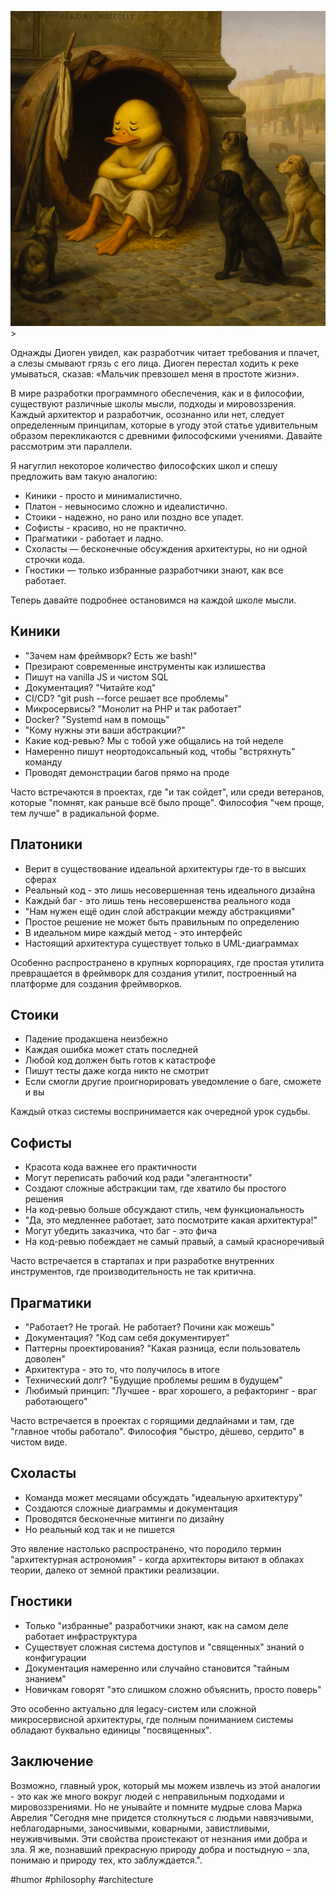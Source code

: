 ![alt text](<Архитектурные-школы-как-философские.png>)>

Однажды Диоген увидел, как разработчик читает требования и плачет, а слезы смывают грязь с его лица. Диоген перестал ходить к реке умываться, сказав: «Мальчик превзошел меня в простоте жизни».

В мире разработки программного обеспечения, как и в философии, существуют различные школы мысли, подходы и мировоззрения. Каждый архитектор и разработчик, осознанно или нет, следует определенным принципам, которые в угоду этой статье удивительным образом перекликаются с древними философскими учениями. Давайте рассмотрим эти параллели.

Я нагуглил некоторое количество философских школ и спешу предложить вам такую аналогию:
- Киники - просто и минималистично.
- Платон - невыносимо сложно и идеалистично.
- Стоики - надежно, но рано или поздно все упадет.
- Софисты - красиво, но не практично.
- Прагматики - работает и ладно.
- Схоласты — бесконечные обсуждения архитектуры, но ни одной строчки кода.
- Гностики — только избранные разработчики знают, как все работает.

Теперь давайте подробнее остановимся на каждой школе мысли.

## Киники
- "Зачем нам фреймворк? Есть же bash!"
- Презирают современные инструменты как излишества
- Пишут на vanilla JS и чистом SQL
- Документация? "Читайте код"
- CI/CD? "git push --force решает все проблемы"
- Микросервисы? "Монолит на PHP и так работает"
- Docker? "Systemd нам в помощь"
- "Кому нужны эти ваши абстракции?"
- Какие код-ревью? Мы с тобой уже общались на той неделе
- Намеренно пишут неортодоксальный код, чтобы "встряхнуть" команду
- Проводят демонстрации багов прямо на проде

Часто встречаются в проектах, где "и так сойдет", или среди ветеранов, которые "помнят, как раньше всё было проще". Философия "чем проще, тем лучше" в радикальной форме.

## Платоники
- Верит в существование идеальной архитектуры где-то в высших сферах
- Реальный код - это лишь несовершенная тень идеального дизайна
- Каждый баг - это лишь тень несовершенства реального кода
- "Нам нужен ещё один слой абстракции между абстракциями"
- Простое решение не может быть правильным по определению
- В идеальном мире каждый метод - это интерфейс
- Настоящий архитектура существует только в UML-диаграммах

Особенно распространено в крупных корпорациях, где простая утилита превращается в фреймворк для создания утилит, построенный на платформе для создания фреймворков.

## Стоики
- Падение продакшена неизбежно
- Каждая ошибка может стать последней
- Любой код должен быть готов к катастрофе
- Пишут тесты даже когда никто не смотрит
- Если смогли другие проигнорировать уведомление о баге, сможете и вы

Каждый отказ системы воспринимается как очередной урок судьбы. 

## Софисты
- Красота кода важнее его практичности
- Могут переписать рабочий код ради "элегантности"
- Создают сложные абстракции там, где хватило бы простого решения
- На код-ревью больше обсуждают стиль, чем функциональность
- "Да, это медленнее работает, зато посмотрите какая архитектура!"
- Могут убедить заказчика, что баг - это фича
- На код-ревью побеждает не самый правый, а самый красноречивый
  
Часто встречается в стартапах и при разработке внутренних инструментов, где производительность не так критична.

## Прагматики
- "Работает? Не трогай. Не работает? Почини как можешь"
- Документация? "Код сам себя документирует"
- Паттерны проектирования? "Какая разница, если пользователь доволен"
- Архитектура - это то, что получилось в итоге
- Технический долг? "Будущие проблемы решим в будущем"
- Любимый принцип: "Лучшее - враг хорошего, а рефакторинг - враг работающего"

Часто встречается в проектах с горящими дедлайнами и там, где "главное чтобы работало". Философия "быстро, дёшево, сердито" в чистом виде.

## Схоласты
- Команда может месяцами обсуждать "идеальную архитектуру"
- Создаются сложные диаграммы и документация
- Проводятся бесконечные митинги по дизайну
- Но реальный код так и не пишется
  
Это явление настолько распространено, что породило термин "архитектурная астрономия" - когда архитекторы витают в облаках теории, далеко от земной практики реализации.

## Гностики
- Только "избранные" разработчики знают, как на самом деле работает инфраструктура
- Существует сложная система доступов и "священных" знаний о конфигурации
- Документация намеренно или случайно становится "тайным знанием"
- Новичкам говорят "это слишком сложно объяснить, просто поверь"
  
Это особенно актуально для legacy-систем или сложной микросервисной архитектуры, где полным пониманием системы обладают буквально единицы "посвященных".

## Заключение

Возможно, главный урок, который мы можем извлечь из этой аналогии - это как же много вокруг людей с неправильным подходами и мировоззрениями. Но не унывайте и помните мудрые слова Марка Аврелия "Сегодня мне придется столкнуться с людьми навязчивыми, неблагодарными, заносчивыми, коварными, завистливыми, неуживчивыми. Эти свойства проистекают от незнания ими добра и зла. Я же, познавший прекрасную природу добра и постыдную – зла, понимаю и природу тех, кто заблуждается.".

#humor #philosophy #architecture